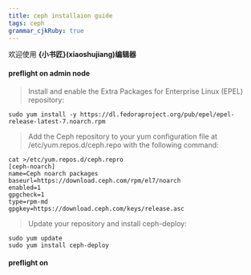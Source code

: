 ```yaml
---
title: ceph installaion guide
tags: ceph
grammar_cjkRuby: true
---
```



欢迎使用 **{小书匠}(xiaoshujiang)编辑器**

#### preflight on admin node
> Install and enable the Extra Packages for Enterprise Linux (EPEL) repository:
```
sudo yum install -y https://dl.fedoraproject.org/pub/epel/epel-release-latest-7.noarch.rpm
```

> Add the Ceph repository to your yum configuration file at /etc/yum.repos.d/ceph.repo with the following command:
```
cat >/etc/yum.repos.d/ceph.repro
[ceph-noarch]
name=Ceph noarch packages
baseurl=https://download.ceph.com/rpm/el7/noarch
enabled=1
gpgcheck=1
type=rpm-md
gpgkey=https://download.ceph.com/keys/release.asc
```

> Update your repository and install ceph-deploy:
```
sudo yum update
sudo yum install ceph-deploy
```

#### preflight on 
